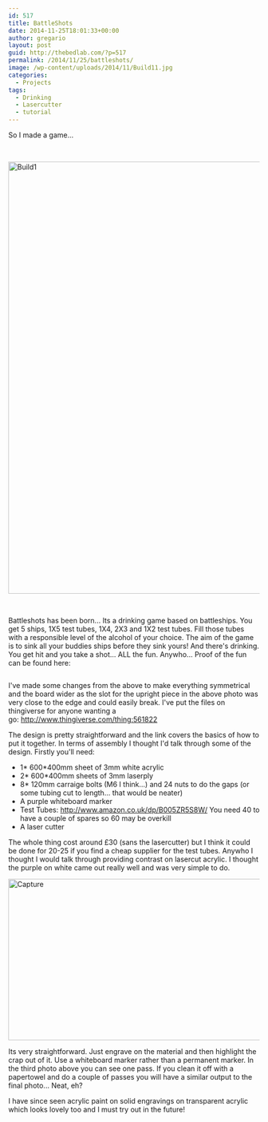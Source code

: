 ```yaml
---
id: 517
title: BattleShots
date: 2014-11-25T18:01:33+00:00
author: gregario
layout: post
guid: http://thebedlab.com/?p=517
permalink: /2014/11/25/battleshots/
image: /wp-content/uploads/2014/11/Build11.jpg
categories:
  - Projects
tags:
  - Drinking
  - Lasercutter
  - tutorial
---
```

So I made a game...

&nbsp;

[<img class="aligncenter size-full wp-image-518" src="http://thebedlab.com/wp-content/uploads/2014/11/Build1.jpg" alt="Build1" width="649" height="865" />](http://thebedlab.com/wp-content/uploads/2014/11/Build1.jpg)

&nbsp;

Battleshots has been born... Its a drinking game based on battleships. You get 5 ships, 1X5 test tubes, 1X4, 2X3 and 1X2 test tubes. Fill those tubes with a responsible level of the alcohol of your choice. The aim of the game is to sink all your buddies ships before they sink yours! And there's drinking. You get hit and you take a shot... ALL the fun. Anywho... Proof of the fun can be found here:

<img class="aligncenter" src="https://lh3.googleusercontent.com/-TI2GKHaj5q4/U8EanpUlhDI/AAAAAAAAJvs/GZ9xfnl-9dM/w1153-h865-no/IMG_20140711_222231.jpg" alt="" />

I've made some changes from the above to make everything symmetrical and the board wider as the slot for the upright piece in the above photo was very close to the edge and could easily break. I've put the files on thingiverse for anyone wanting a go: http://www.thingiverse.com/thing:561822

The design is pretty straightforward and the link covers the basics of how to put it together. In terms of assembly I thought I'd talk through some of the design. Firstly you'll need:

  * 1\* 600\*400mm sheet of 3mm white acrylic
  * 2\* 600\*400mm sheets of 3mm laserply
  * 8* 120mm carraige bolts (M6 I think...) and 24 nuts to do the gaps (or some tubing cut to length... that would be neater)
  * A purple whiteboard marker
  * Test Tubes: http://www.amazon.co.uk/dp/B005ZR5S8W/ You need 40 to have a couple of spares so 60 may be overkill
  * A laser cutter

The whole thing cost around £30 (sans the lasercutter) but I think it could be done for 20-25 if you find a cheap supplier for the test tubes. Anywho I thought I would talk through providing contrast on lasercut acrylic. I thought the purple on white came out really well and was very simple to do.

[<img class="aligncenter size-full wp-image-526" src="http://localhost/wp-content/uploads/2014/11/Capture1.png" alt="Capture" width="979" height="323" />](http://localhost/wp-content/uploads/2014/11/Capture1.png)

Its very straightforward. Just engrave on the material and then highlight the crap out of it. Use a whiteboard marker rather than a permanent marker. In the third photo above you can see one pass. If you clean it off with a papertowel and do a couple of passes you will have a similar output to the final photo... Neat, eh?

I have since seen acrylic paint on solid engravings on transparent acrylic which looks lovely too and I must try out in the future!